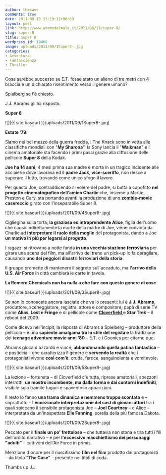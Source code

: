 ```yaml
---
author: thesave
comments: true
date: 2011-09-13 13:19:12+00:00
layout: post
link: http://www.atomodelmale.it/2011/09/13/super-8/
slug: super-8
title: Super 8
wordpress_id: 10400
image: uploads/2011/09/1Super8-.jpg
categories:
- Avventura
- Fantascienza
- Thriller
---
```


Cosa sarebbe successo se E.T. fosse stato un alieno di tre metri con 4 braccia e un dichiarato risentimento verso il genere umano?

Spielberg se l'è chiesto.

J.J. Abrams gli ha risposto.

**Super 8**

![]({{ site.baseurl }}/uploads/2011/09/1Super8-.jpg)

**Estate ‘79**.

Siamo nel bel mezzo della guerra fredda, i The Knack sono in vetta alle classifiche mondiali con "**My Sharona**", la Sony lancia il "**Walkman**" e il cinema amatoriale sta facendo i primi passi grazie alla diffusione delle pellicole **Super 8** della Kodak.

**Joe ha 14 anni**, 4 mesi prima sua madre è morta in un tragico incidente alle acciaierie dove lavorava ed il **padre Jack**, **vice-sceriffo**, non riesce a superare il lutto, trovando come unico sfogo il lavoro.

Per questo Joe, contraddicendo al volere del padre, si butta a capofitto **nel progetto cinematografico dell'amico Charlie** che, insieme a Martin, Preston e Cary, sta portando avanti la produzione di uno **zombie-movie casereccio** girato con l'inseparabile Super 8.

![]({{ site.baseurl }}/uploads/2011/09/4Super8-.jpg)

Cigliegina sulla torta, **la graziosa ed intraprendente Alice**, figlia dell'uomo che causò indirettamente la morte della madre di Joe, viene convinta da Charlie ad **interpretare il ruolo della moglie** del protagonista, dando a Joe **un motivo in più per legarsi al progetto**.

I ragazzi si ritrovano a notte fonda **in una vecchia stazione ferroviaria** per girare una scena del film, ma all'arrivo del treno un pick-up lo fa deragliare, causando **uno dei peggiori disastri ferroviari della storia**.

Il gruppo promette di mantenere il segreto sull'accaduto, ma **l'arrivo della U.S. Air Force** in città cambierà le carte in tavola.

**La Romero Chemicals non ha nulla a che fare con questo genere di cose**

![]({{ site.baseurl }}/uploads/2011/09/3Super8-.jpg)

Se non lo conoscete ancora lasciate che ve lo presenti: lui è **J.J. Abrams**, produttore, sceneggiatore, registra, attore e compositore, papà di serie TV come **Alias, Lost e Fringe** e di pellicole come [**Cloverfield** ](/2008/02/06/cloverfield/)e **Star Trek** – il reboot del 2009.

Come dicevo nell'incipit, la risposta di Abrams a Spielberg – produttore della pellicola – è una **sapiente amalgama tra lo stile del regista e** la tradizione dei **teenage adventure movie anni ‘80** – E.T. e i Goonies per citarne due.

Abrams gioca d'azzardo e vince, **abbandonando quella patina fantastica** – e posticcia – che caratterizza il genere e **servendo la realtà** che i protagonisti vivono **così com'è**: cruda, feroce, sanguinolenta e vomitevole.

![]({{ site.baseurl }}/uploads/2011/09/5Super8-.jpg)

La lezione – fortunata – di Cloverfield c'è tutta, riprese amatoriali, spezzoni interrotti, **un mostro incombente, ma dalla forma e dai contorni indefiniti**, visibile solo tramite fugaci e spaventose apparizioni.

Il resto lo fanno **una trama dinamica e nemmeno troppo scontata** e – soprattutto – l'**eccezionale interpretazione del cast di giovani attori** tra i quali spiccano il sensibile protagonista Joe – **Joel Courtney** – e Alice – interpretata da un'inaspettata **Elle Fanning**, sorella della più famosa Dakota.

![]({{ site.baseurl }}/uploads/2011/09/2Super8-.jpg)

Peccato per il **finale un po' frettoloso** – che tuttavia non stona e tira tutti i fili dell'ordito narrativo – e per **l'eccessivo macchiettismo dei personaggi "adulti"** – cattivoni dell'Air Force in primis.

Menzione d'onore per il riuscitissimo **film nel film** prodotto dai protagonisti – da titolo "**The Case"** – presente nei titoli di coda.

Thumbs up J.J.
